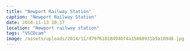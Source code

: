 ```yaml
---
title: "Newport Railway Station"
caption: "Newport Railway Station"
date: 2014-11-13 10:17
location: "Newport railway station"
tags: "VSCOcam"
image: /assets/uploads/2014/11/d797618184940f4a15868931b5a169d8.jpg
---
```

